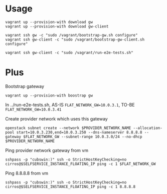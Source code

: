 # Usage

```
vagrant up --provision-with download gw
vagrant up --provision-with download gw-client

vagrant ssh gw -c "sudo /vagrant/bootstrap-gw.sh configure"
vagrant ssh gw-client -c "sudo /vagrant/bootstrap-gw-client.sh configure"

vagrant ssh gw-client -c "sudo /vagrant/run-e2e-tests.sh"
```

# Plus

Bootstrap gateway

```
vagrant up --provision-with boostrap gw
```

In ../run-e2e-tests.sh, AS-IS `FLAT_NETWORK_GW=10.0.3.1`, TO-BE `FLAT_NETWORK_GW=10.0.3.41`

Create provider network which uses this gateway

```
openstack subnet create --network $PROVIDER_NETWORK_NAME --allocation-pool start=10.0.3.230,end=10.0.3.250 --dns-nameserver 8.8.8.8 --gateway $FLAT_NETWORK_GW --subnet-range 10.0.3.0/24 --no-dhcp $PROVIDER_NETWORK_NAME
```

Ping provider network gateway from vm

```
sshpass -p "cubswin:)" ssh -o StrictHostKeyChecking=no cirros@$SELFSERVICE_INSTANCE_FLOATING_IP ping -c 1 $FLAT_NETWORK_GW
```

Ping 8.8.8.8 from vm

```
sshpass -p "cubswin:)" ssh -o StrictHostKeyChecking=no cirros@$SELFSERVICE_INSTANCE_FLOATING_IP ping -c 1 8.8.8.8
```
